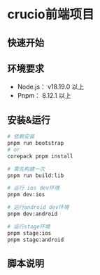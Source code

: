 # crucio前端项目

## 快速开始

## 环境要求

- Node.js： v18.19.0 以上
- Pnpm： 8.12.1 以上

## 安装&运行

```bash
# 依赖安装
pnpm run bootstrap
# or
corepack pnpm install

# 需先构建一次
pnpm run build:lib

# 运行 ios dev环境
pnpm dev:ios

# 运行android dev环境
pnpm dev:android

# 运行stage环境
pnpm stage:ios
pnpm stage:android
```

## 脚本说明
